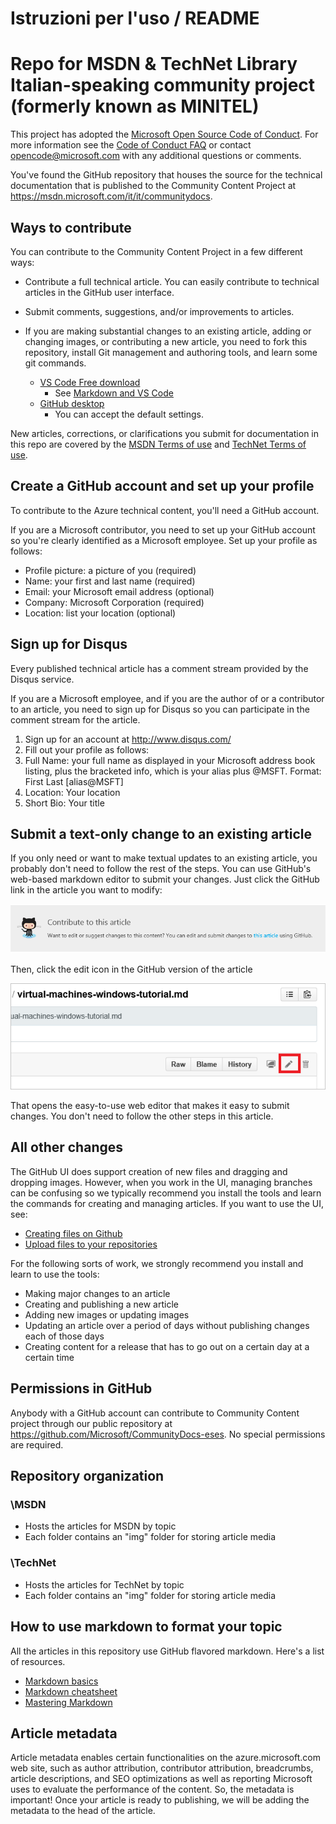 # Istruzioni per l'uso / README 

# Repo for MSDN & TechNet Library Italian-speaking community project (formerly known as MINITEL)

This project has adopted the [Microsoft Open Source Code of Conduct](https://opensource.microsoft.com/codeofconduct/). For more information see the [Code of Conduct FAQ](https://opensource.microsoft.com/codeofconduct/faq/) or contact [opencode@microsoft.com](mailto:opencode@microsoft.com) with any additional questions or comments.

You've found the GitHub repository that houses the source for the technical documentation that is published
 to the Community Content Project at https://msdn.microsoft.com/it/it/communitydocs.
 
## Ways to contribute
You can contribute to the Community Content Project in a few different ways:

- Contribute a full technical article. You can easily contribute to technical articles in the GitHub user interface. 
- Submit comments, suggestions, and/or improvements to articles.
- If you are making substantial changes to an existing article, adding or changing images, 
or contributing a new article, you need to fork this repository, install Git management and authoring tools, and learn some git commands.

    - [VS Code Free download](https://code.visualstudio.com/b?utm_expid=101350005-21.ckupCbvGQMiML5eJsxWmxw.1&utm_referrer=http%3A%2F%2Fwww.bing.com%2Fsearch%3Fq%3Dvisual%2Bstudio%2Bcode%26src%3DIE-SearchBox%26FORM%3DIENTSR)
        - See [Markdown and VS Code](https://code.visualstudio.com/Docs/languages/markdown)
    - [GitHub desktop](https://desktop.github.com/)
        - You can accept the default settings.


New articles, corrections, or clarifications you submit for documentation in this repo are covered by the 
[MSDN Terms of use](https://msdn.microsoft.com/cc3003890) and [TechNet Terms of use](https://technet.microsoft.com/cc3003890). 

## Create a GitHub account and set up your profile


To contribute to the Azure technical content, you'll need a GitHub account.

If you are a Microsoft contributor, you need to set up your GitHub account so you're clearly identified as a Microsoft employee. Set up your profile as follows:
- Profile picture: a picture of you (required)
- Name: your first and last name (required)
- Email: your Microsoft email address (optional)
- Company: Microsoft Corporation (required)
- Location: list your location (optional)

## Sign up for Disqus

Every published technical article has a comment stream provided by the Disqus service.

If you are a Microsoft employee, and if you are the author of or a contributor to an article, you need to sign up for Disqus so you can participate in the comment stream for the article.

1. Sign up for an account at http://www.disqus.com/
2. Fill out your profile as follows:
3. Full Name: your full name as displayed in your Microsoft address book listing, plus the bracketed info, which is your alias plus @MSFT. Format: First Last [alias@MSFT]
4. Location: Your location
5. Short Bio: Your title

## Submit a text-only change to an existing article

If you only need or want to make textual updates to an existing article, you probably don't need to follow the rest of the steps. You can use GitHub's web-based markdown editor to submit your changes. Just click the GitHub link in the article you want to modify:

![](./img/contributetogit.png)

Then, click the edit icon in the GitHub version of the article

![](./img/editicon.png)

That opens the easy-to-use web editor that makes it easy to submit changes. You don't need to follow the other steps in this article.

## All other changes

The GitHub UI does support creation of new files and dragging and dropping images. However, when you work in the UI, managing branches can be confusing so we typically recommend you install the tools and learn the commands for creating and managing articles. If you want to use the UI, see:

- [Creating files on Github](https://github.com/blog/1327-creating-files-on-github)
- [Upload files to your repositories](https://github.com/blog/2105-upload-files-to-your-repositories)


For the following sorts of work, we strongly recommend you install and learn to use the tools:
- Making major changes to an article
- Creating and publishing a new article
- Adding new images or updating images
- Updating an article over a period of days without publishing changes each of those days
- Creating content for a release that has to go out on a certain day at a certain time

## Permissions in GitHub

Anybody with a GitHub account can contribute to Community Content project through our public repository at 
https://github.com/Microsoft/CommunityDocs-eses. No special permissions are required.

## Repository organization
### \\MSDN
- Hosts the articles for MSDN by topic
- Each folder contains an "img" folder for storing article media
### \\TechNet
- Hosts the articles for TechNet by topic
- Each folder contains an "img" folder for storing article media

## How to use markdown to format your topic
All the articles in this repository use GitHub flavored markdown. Here's a list of resources.
- [Markdown basics](https://help.github.com/articles/getting-started-with-writing-and-formatting-on-github/)
- [Markdown cheatsheet](https://github.com/adam-p/markdown-here/wiki/Markdown-Cheatsheet)
- [Mastering Markdown](https://guides.github.com/features/mastering-markdown/)


## Article metadata
Article metadata enables certain functionalities on the azure.microsoft.com web site, such as author attribution, contributor attribution, breadcrumbs, article descriptions, and SEO optimizations as well as reporting Microsoft uses to evaluate the performance of the content. So, the metadata is important! Once your article is ready to publishing, we will be adding the metadata to the head of the article.

 

